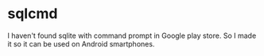 # sqlcmd

I haven't found sqlite with command prompt in Google play store.  So I made it so it can be used on Android smartphones.
